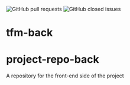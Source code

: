 ![GitHub pull requests](https://img.shields.io/github/issues-pr/cice-tfm-AlejandroPineda/tfm-back)
![GitHub closed issues](https://img.shields.io/github/issues-closed/cice-tfm-AlejandroPineda/tfm-back)
# tfm-back

# project-repo-back
A repository for the front-end side of the project


